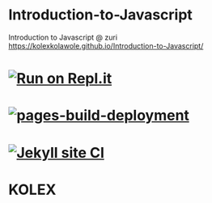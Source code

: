# Introduction-to-Javascript
Introduction to Javascript @ zuri
https://kolexkolawole.github.io/Introduction-to-Javascript/


# [![Run on Repl.it](https://kolexkolawole.github.io/Introduction-to-Javascript)](https://kolexkolawole.github.io/Introduction-to-Javascript)


# [![pages-build-deployment](https://github.com/kolexkolawole/Introduction-to-Javascript/actions/workflows/pages/pages-build-deployment/badge.svg)](https://github.com/kolexkolawole/Introduction-to-Javascript/actions/workflows/pages/pages-build-deployment)

# [![Jekyll site CI](https://github.com/kolexkolawole/Introduction-to-Javascript/actions/workflows/jekyll.yml/badge.svg)](https://github.com/kolexkolawole/Introduction-to-Javascript/actions/workflows/jekyll.yml)

# KOLEX
